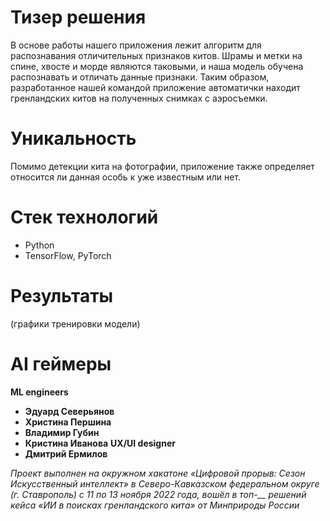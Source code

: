 # Тизер решения
В основе работы нашего приложения лежит алгоритм для распознавания отличительных признаков китов. Шрамы и метки на спине, хвосте и морде являются таковыми, и наша модель обучена распознавать и отличать данные признаки.
Таким образом, разработанное нашей командой приложение автоматички находит гренландских китов на полученных снимках с аэросъемки. 

# Уникальность
Помимо детекции кита на фотографии, приложение также определяет относится ли данная особь к уже известным или нет.

# Стек технологий
* Python
* TensorFlow, PyTorch

# Результаты
(графики тренировки модели)

# AI геймеры
**ML engineers**
* **Эдуард Северьянов** 
* **Христина Першина**  
* **Владимир Губин** 
* **Кристина Иванова** 
**UX/UI designer**
* **Дмитрий Ермилов**

*Проект выполнен на окружном хакатоне «Цифровой прорыв: Сезон Искусственный интеллект» в Северо-Кавказском федеральном округе (г. Ставрополь) с 11 по 13 ноября 2022 года, вошёл в топ-__ решений кейса «ИИ в поисках гренландского кита» от Минприроды России*
